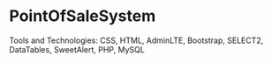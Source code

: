 # PointOfSaleSystem
Tools and Technologies: CSS, HTML, AdminLTE, Bootstrap, SELECT2, DataTables, SweetAlert, PHP, MySQL
